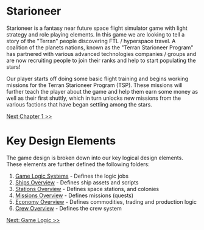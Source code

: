 # Starioneer
Starioneer is a fantasy near future space flight simulator game with light strategy and role playing elements. In this game we are looking to tell a story of the "Terran" people discovering FTL / hyperspace travel. A coalition of the planets nations, known as the "Terran Starioneer Program" has partnered with various advanced technologies companies / groups and are now recruiting people to join their ranks and help to start populating the stars!

Our player starts off doing some basic flight training and begins working missions for the Terran Starioneer Program (TSP). These missions will further teach the player about the game and help them earn some money as well as their first shuttly, which in turn unlocks new missions from the various factions that have began settling among the stars. 

[Next Chapter 1 >>](./Story/Chapter1.md)  
  
# Key Design Elements
The game design is broken down into our key logical design elements. These elements are further defined the following folders:

1. [Game Logic Systems](./GameLogic/README.md) - Defines the logic jobs
1. [Ships Overview](./Ships/README.md) - Defines ship assets and scripts
1. [Stations Overview](./Stations/README.md) - Defines space stations, and colonies
1. [Missions Overview](./Missions/README.md) - Defines missions (quests)
1. [Economy Overview](./Economy/README.md) - Defines commodities, trading and production logic
1. [Crew Overview](./Crew/README.md) - Defines the crew system

[Next: Game Logic >>](./GameLogic/README.md)
